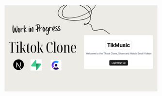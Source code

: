 [![IMAGE ALT TEXT](https://github.com/Princeu3/TikMusic/blob/master/Video.png)](https://www.youtube.com/watch?v=TsYkpt1mX-k")
